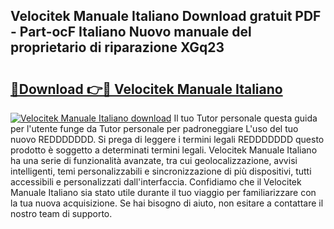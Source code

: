 ## Velocitek Manuale Italiano Download gratuit PDF - Part-ocF Italiano Nuovo manuale del proprietario di riparazione XGq23

# <h2><a href="http://df9qr3x.blite.top/?on=Velocitek+Manuale+Italiano">🔗Download 👉🔴 Velocitek Manuale Italiano</a></h2>

[![Velocitek Manuale Italiano download](https://i.imgur.com/lujVjoI.png)](http://df9qr3x.blite.top/?on=Velocitek+Manuale+Italiano)
Il tuo Tutor personale questa guida per l'utente funge da Tutor personale per padroneggiare L'uso del tuo nuovo REDDDDDDD. Si prega di leggere i termini legali REDDDDDDD questo prodotto è soggetto a determinati termini legali. Velocitek Manuale Italiano ha una serie di funzionalità avanzate, tra cui geolocalizzazione, avvisi intelligenti, temi personalizzabili e sincronizzazione di più dispositivi, tutti accessibili e personalizzati dall'interfaccia. Confidiamo che il Velocitek Manuale Italiano sia stato utile durante il tuo viaggio per familiarizzare con la tua nuova acquisizione. Se hai bisogno di aiuto, non esitare a contattare il nostro team di supporto.
